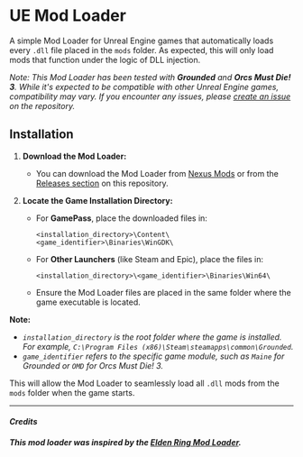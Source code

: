 # UE Mod Loader

A simple Mod Loader for Unreal Engine games that automatically loads every `.dll` file placed in the `mods` folder. As expected, this will only load mods that function under the logic of DLL injection.

_Note: This Mod Loader has been tested with **Grounded** and **Orcs Must Die! 3**. While it's expected to be compatible with other Unreal Engine games, compatibility may vary. If you encounter any issues, please [create an issue](https://github.com/your-repo/issues) on the repository._

## Installation

1. **Download the Mod Loader:**
   - You can download the Mod Loader from [Nexus Mods](#) or from the [Releases section](https://github.com/your-repo/releases) on this repository.

2. **Locate the Game Installation Directory:**
   - For **GamePass**, place the downloaded files in:
     ```
     <installation_directory>\Content\<game_identifier>\Binaries\WinGDK\
     ```
   - For **Other Launchers** (like Steam and Epic), place the files in:
     ```
     <installation_directory>\<game_identifier>\Binaries\Win64\
     ```
   - Ensure the Mod Loader files are placed in the same folder where the game executable is located.

**Note:** 
- _`installation_directory` is the root folder where the game is installed. For example, `C:\Program Files (x86)\Steam\steamapps\common\Grounded`._
- _`game_identifier` refers to the specific game module, such as `Maine` for Grounded or `OMD` for Orcs Must Die! 3._

This will allow the Mod Loader to seamlessly load all `.dll` mods from the `mods` folder when the game starts.

---

#### _Credits_

##### This mod loader was inspired by the [Elden Ring Mod Loader](https://github.com/techiew/EldenRingModLoader).
